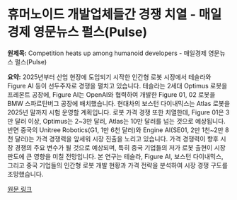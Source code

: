 # 휴머노이드 개발업체들간 경쟁 치열 - 매일경제 영문뉴스 펄스(Pulse)

**원제목:** Competition heats up among humanoid developers - 매일경제 영문뉴스 펄스(Pulse)

**요약:** 2025년부터 산업 현장에 도입되기 시작한 인간형 로봇 시장에서 테슬라와 Figure AI 등이 선두주자로 경쟁을 펼치고 있습니다. 테슬라는 2세대 Optimus 로봇을 프레몬트 공장에, Figure AI는 OpenAI와 협력하여 개발한 Figure 01, 02 로봇을 BMW 스파르탄버그 공장에 배치했습니다. 현대차의 보스턴 다이내믹스는 Atlas 로봇을 2025년 말까지 시험 운영할 계획입니다.  로봇 가격 경쟁 또한 치열한데, Figure 01은 3만 달러 이상, Optimus는 2~3만 달러, Atlas는 10만 달러를 넘는 것으로 예상됩니다.  반면 중국의 Unitree Robotics(G1, 1만 6천 달러)와 Engine AI(SE01, 2만 1천~2만 8천 달러)는 가격 경쟁력을 앞세워 시장 진출을 노리고 있습니다.  가격 경쟁력이 향후 시장 경쟁의 주요 변수가 될 것으로 예상되며, 특히 중국 기업들의 저가 로봇 출현이 시장 판도에 큰 영향을 미칠 전망입니다.  본 연구는 테슬라, Figure AI, 보스턴 다이내믹스, 그리고 중국 기업들의 인간형 로봇 개발 현황과 가격 전략을 분석하여 시장 경쟁 구도를 조망했습니다.

[원문 링크](https://pulse.mk.co.kr/news/all/11374142)
